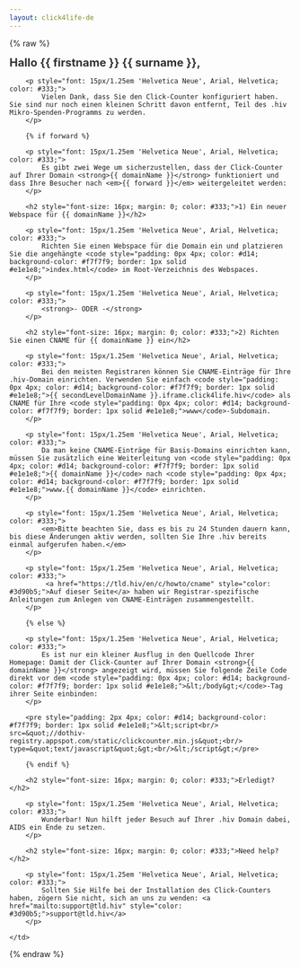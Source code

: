 ```yaml
---
layout: click4life-de
---
```


{% raw %}
<tr width="100%" itemscope itemtype="http://schema.org/EmailMessage">
    <td valign="top" align="left" style="background:#fff; padding: 40px;" itemprop="action" itemscope itemtype="http://schema.org/ViewAction">
        <h1 style="font-size: 20px; margin: 0; color: #333;">
            Hallo {{ firstname }} {{ surname }}, </h1>
            
        <p style="font: 15px/1.25em 'Helvetica Neue', Arial, Helvetica; color: #333;">
            Vielen Dank, dass Sie den Click-Counter konfiguriert haben. Sie sind nur noch einen kleinen Schritt davon entfernt, Teil des .hiv Mikro-Spenden-Programms zu werden.
        </p>
        
        {% if forward %}
        
        <p style="font: 15px/1.25em 'Helvetica Neue', Arial, Helvetica; color: #333;">
            Es gibt zwei Wege um sicherzustellen, dass der Click-Counter auf Ihrer Domain <strong>{{ domainName }}</strong> funktioniert und dass Ihre Besucher nach <em>{{ forward }}</em> weitergeleitet werden:
        </p>
        
        <h2 style="font-size: 16px; margin: 0; color: #333;">1) Ein neuer Webspace für {{ domainName }}</h2>
        
        <p style="font: 15px/1.25em 'Helvetica Neue', Arial, Helvetica; color: #333;">
            Richten Sie einen Webspace für die Domain ein und platzieren Sie die angehängte <code style="padding: 0px 4px; color: #d14; background-color: #f7f7f9; border: 1px solid #e1e1e8;">index.html</code> im Root-Verzeichnis des Webspaces.
        </p>
        
        <p style="font: 15px/1.25em 'Helvetica Neue', Arial, Helvetica; color: #333;">
            <strong>- ODER -</strong>
        </p>
        
        <h2 style="font-size: 16px; margin: 0; color: #333;">2) Richten Sie einen CNAME für {{ domainName }} ein</h2>
        
        <p style="font: 15px/1.25em 'Helvetica Neue', Arial, Helvetica; color: #333;">
            Bei den meisten Registraren können Sie CNAME-Einträge für Ihre .hiv-Domain einrichten. Verwenden Sie einfach <code style="padding: 0px 4px; color: #d14; background-color: #f7f7f9; border: 1px solid #e1e1e8;">{{ secondLevelDomainName }}.iframe.click4life.hiv</code> als CNAME für Ihre <code style="padding: 0px 4px; color: #d14; background-color: #f7f7f9; border: 1px solid #e1e1e8;">www</code>-Subdomain.
        </p>

        <p style="font: 15px/1.25em 'Helvetica Neue', Arial, Helvetica; color: #333;">
            Da man keine CNAME-Einträge für Basis-Domains einrichten kann, müssen Sie zusätzlich eine Weiterleitung von <code style="padding: 0px 4px; color: #d14; background-color: #f7f7f9; border: 1px solid #e1e1e8;">{{ domainName }}</code> nach <code style="padding: 0px 4px; color: #d14; background-color: #f7f7f9; border: 1px solid #e1e1e8;">www.{{ domainName }}</code> einrichten.
        </p>
        
        <p style="font: 15px/1.25em 'Helvetica Neue', Arial, Helvetica; color: #333;">
            <em>Bitte beachten Sie, dass es bis zu 24 Stunden dauern kann, bis diese Änderungen aktiv werden, sollten Sie Ihre .hiv bereits einmal aufgerufen haben.</em>
        </p>
        
        <p style="font: 15px/1.25em 'Helvetica Neue', Arial, Helvetica; color: #333;">
             <a href="https://tld.hiv/en/c/howto/cname" style="color: #3d90b5;">Auf dieser Seite</a> haben wir Registrar-spezifische Anleitungen zum Anlegen von CNAME-Einträgen zusammengestellt. 
        </p>
                
        {% else %}
        
        <p style="font: 15px/1.25em 'Helvetica Neue', Arial, Helvetica; color: #333;">
            Es ist nur ein kleiner Ausflug in den Quellcode Ihrer Homepage: Damit der Click-Counter auf Ihrer Domain <strong>{{ domainName }}</strong> angezeigt wird, müssen Sie folgende Zeile Code direkt vor dem <code style="padding: 0px 4px; color: #d14; background-color: #f7f7f9; border: 1px solid #e1e1e8;">&lt;/body&gt;</code>-Tag ihrer Seite einbinden:
        </p>
        
        <pre style="padding: 2px 4px; color: #d14; background-color: #f7f7f9; border: 1px solid #e1e1e8;">&lt;script<br/>    src=&quot;//dothiv-registry.appspot.com/static/clickcounter.min.js&quot;<br/>    type=&quot;text/javascript&quot;&gt;<br/>&lt;/script&gt;</pre>
        
        {% endif %}
        
        <h2 style="font-size: 16px; margin: 0; color: #333;">Erledigt?</h2>
        
        <p style="font: 15px/1.25em 'Helvetica Neue', Arial, Helvetica; color: #333;">
            Wunderbar! Nun hilft jeder Besuch auf Ihrer .hiv Domain dabei, AIDS ein Ende zu setzen. 
        </p>
        
        <h2 style="font-size: 16px; margin: 0; color: #333;">Need help?</h2>
        
        <p style="font: 15px/1.25em 'Helvetica Neue', Arial, Helvetica; color: #333;">
            Sollten Sie Hilfe bei der Installation des Click-Counters haben, zögern Sie nicht, sich an uns zu wenden: <a href="mailto:support@tld.hiv" style="color: #3d90b5;">support@tld.hiv</a>
        </p>

    </td>
</tr>
{% endraw %}
